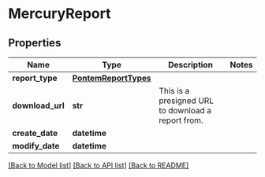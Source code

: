 # MercuryReport


## Properties
Name | Type | Description | Notes
------------ | ------------- | ------------- | -------------
**report_type** | [**PontemReportTypes**](PontemReportTypes.md) |  | 
**download_url** | **str** | This is a presigned URL to download a report from. | 
**create_date** | **datetime** |  | 
**modify_date** | **datetime** |  | 

[[Back to Model list]](../README.md#documentation-for-models) [[Back to API list]](../README.md#documentation-for-api-endpoints) [[Back to README]](../README.md)


